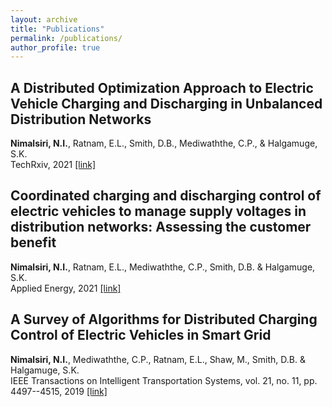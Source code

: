 ```yaml
---
layout: archive
title: "Publications"
permalink: /publications/
author_profile: true
---
```


## A Distributed Optimization Approach to Electric Vehicle Charging and Discharging in Unbalanced Distribution Networks 
<b>Nimalsiri, N.I.</b>, Ratnam, E.L., Smith, D.B., Mediwaththe, C.P., & Halgamuge, S.K.  
TechRxiv, 2021 [[link]](https://www.techrxiv.org/articles/preprint/Distributed_Optimization-based_Electric_Vehicle_Charging_and_Discharging_in_Unbalanced_Distribution_Grids/16920889)

## Coordinated charging and discharging control of electric vehicles to manage supply voltages in distribution networks: Assessing the customer benefit 
<b>Nimalsiri, N.I.</b>, Ratnam, E.L., Mediwaththe, C.P., Smith, D.B. & Halgamuge, S.K.  
Applied Energy, 2021 [[link]](https://www.sciencedirect.com/science/article/abs/pii/S0306261921003470)

## A Survey of Algorithms for Distributed Charging Control of Electric Vehicles in Smart Grid 
<b>Nimalsiri, N.I.</b>, Mediwaththe, C.P., Ratnam, E.L., Shaw, M., Smith, D.B. & Halgamuge, S.K.  
IEEE Transactions on Intelligent Transportation Systems, vol. 21, no. 11, pp. 4497--4515, 2019 [[link]](https://ieeexplore.ieee.org/document/8855113)
